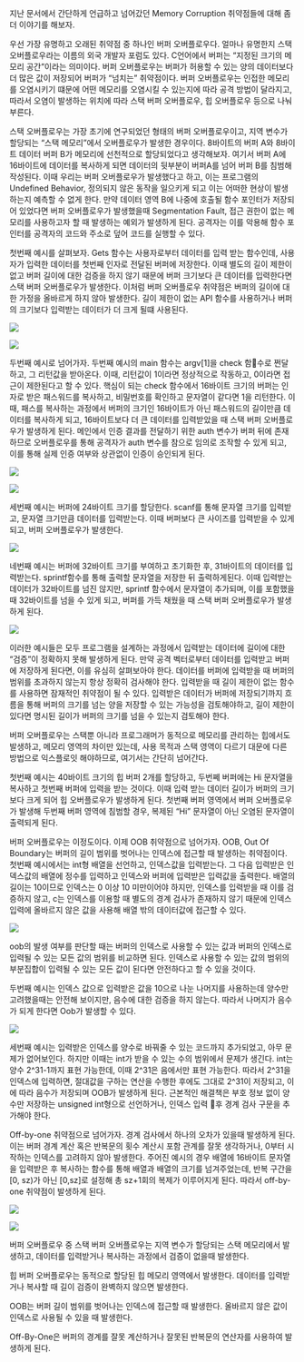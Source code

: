 지난 문서에서 간단하게 언급하고 넘어갔던 Memory Corruption 취약점들에 대해 좀 더 이야기를 해보자.

우선 가장 유명하고 오래된 취약점 중 하나인 버퍼 오버플로우다. 얼마나 유명한지 스택 오버플로우라는 이름의 외국 개발자 포럼도 있다.
C언어에서 버퍼는 “지정된 크기의 메모리 공간”이라는 의미이다. 버퍼 오버플로우는 버퍼가 허용할 수 있는 양의 데이터보다 더 많은 값이 저장되어 버퍼가 “넘치는” 취약점이다.
버퍼 오버플로우는 인접한 메모리를 오염시키기 떄문에 어떤 메모리를 오염시킬 수 있는지에 따라 공격 방법이 달라지고, 따라서 오염이 발생하는 위치에 따라 스택 버퍼 오버플로우, 힙 오버플로우 등으로 나눠 부른다.

스택 오버플로우는 가장 초기에 연구되었던 형태의 버퍼 오버플로우이고, 지역 변수가 할당되는 “스택 메모리”에서 오버플로우가 발생한 경우이다.
8바이트의 버퍼 A와 8바이트 데이터 버퍼 B가 메모리에 선천적으로 할당되었다고 생각해보자. 여기서 버퍼 A에 16바이트에 데이터를 복사하게 되면 데이터의 뒷부분이 버퍼A를 넘어 버퍼 B를 침범해 작성된다.
이때 우리는 버퍼 오버플로우가 발생했다고 하고, 이는 프로그램의 Undefined Behavior, 정의되지 않은 동작을 일으키게 되고 이는 어떠한 현상이 발생하는지 예측할 수 없게 한다. 만약 데이터 영역 B에 나중에 호출될 함수 포인터가 저장되어 있었다면 버퍼 오버플로우가 발생했을때 Segmentation Fault, 접근 권한이 없는 메모리를 사용하고자 할 때 발생하는 예외가 발생하게 된다. 공격자는 이를 악용해 함수 포인터를 공격자의 코드와 주소로 덮어 코드를 실행할 수 있다.


첫번째 예시를 살펴보자.
Gets 함수는 사용자로부터 데이터를 입력 받는 함수인데, 사용자가 입력한 데이터를 첫번째 인자로 전달된 버퍼에 저장한다. 이때 별도의 길이 제한이 없고 버퍼 길이에 대한 검증을 하지 않기 때문에 버퍼 크기보다 큰 데이터를 입력한다면 스택 버퍼 오버플로우가 발생한다.
이처럼 버퍼 오버플로우 취약점은 버퍼의 길이에 대한 가정을 올바르게 하지 않아 발생한다. 길이 제한이 없는 API 함수를 사용하거나 버퍼의 크기보다 입력받는 데이터가 더 크게 될떄 사용된다.

![](./img/2-01.png)


![](./img/2-02.png)

두번째 예시로 넘어가자. 두번째 예시의 main 함수는 argv[1]을 check 함수로 쩐달하고, 그 리턴값을 받아온다. 이때, 리턴값이 1이라면 정상적으로 작동하고, 0이라면 접근이 제한된다고 할 수 있다.
핵심이 되는 check 함수에서 16바이트 크기의 버퍼는 인자로 받은 패스워드를 복사하고,  비밀번호를 확인하고 문자열이 같다면 1을 리턴한다.
이때, 패스를 복사하는 과정에서 버퍼의 크기인 16바이트가 아닌 패스워드의 길이만큼 데이터를 복사하게 되고, 16바이트보다 더 큰 데이터를 입력받았을 때 스택 버퍼 오버플로우가 발생하게 된다.
메인에서 인증 결과를 전달하기 위한 auth 변수가 버퍼 뒤에 존재하므로 오버플로우를 통해 공격자가 auth 변수를 참으로 임의로 조작할 수 있게 되고, 이를 통해 실제 인증 여부와 상관없이 인증이 승인되게 된다.

![](./img/2-03.png)


![](./img/2-04.png)

세번째 예시는 버퍼에 24바이트 크기를 할당한다. scanf를 통해 문자열 크기를 입력받고, 문자열 크기만큼 데이터를 입력받는다. 이때 버퍼보다 큰 사이즈를 입력받을 수 있게 되고, 버퍼 오버플로우가 발생한다.

![](./img/2-05.png)


네번째 예시는 버퍼에 32바이트 크기를 부여하고 초기화한 후, 31바이트의 데이터를 입력받는다. sprintf함수를 통해 출력할 문자열을 저장한 뒤 출력하게된다. 
이때 입력받는 데이터가 32바이트를 넘진 않지만, sprintf 함수에서 문자열이 추가되며, 이를 포함했을 때 32바이트를 넘을 수 있게 되고, 버퍼를 가득 채웠을 때 스택 버퍼 오버플로우가 발생하게 된다.

![](./img/2-06.png)

이러한 예시들은 모두 프로그램을 설계하는 과정에서 입력받는 데이터에 길이에 대한 “검증”이 정확하지 못해 발생하게 된다. 만약 공격 벡터로부터 데이터를 입력받고 버퍼에 저장하게 된다면, 이를 유심히 살펴보아야 한다. 데이터를 버퍼에 입력받을 때 버퍼의 범위를 초과하지 않는지 항상 정확히 검사해야 한다.
입력받을 때 길이 제한이 없는 함수를 사용하면 잠재적인 취약점이 될 수 있다. 입력받은 데이터가 버퍼에 저장되기까지 흐름을 통해 버퍼의 크기를 넘는 양을 저장할 수 있는 가능성을 검토해야하고, 길이 제한이 있다면 명시된 길이가 버퍼의 크기를 넘을 수 있는지 검토해야 한다.

버퍼 오버플로우는 스택뿐 아니라 프로그래머가 동적으로 메모리를 관리하는 힙에서도 발생하고, 메모리 영역의 차이만 있는데, 사용 목적과 스택 영역이 다르기 대문에 다른 방법으로 익스플로잇 해야하므로, 여기서는 간단히 넘어간다. 

첫번째 예시는 40바이트 크기의 힙 버퍼 2개를 할당하고, 두번쩨 버퍼에는 Hi 문자열을 복사하고 첫번째 버퍼에 입력을 받는 것이다. 이때 입력 받는 데이터 길이가 버퍼의 크기보다 크게 되어 힙 오버플로우가 발생하게 된다. 첫번째 버퍼 영역에서 버퍼 오버플로우가 발생해 두번째 버퍼 영역에 침범할 경우, 복제된 “Hi” 문자열이 아닌 오염된 문자열이 출력되게 된다.

버퍼 오버플로우는 이정도이다. 이제 OOB 취약점으로 넘어가자. OOB, Out Of Boundary는 버퍼의 길이 범위를 벗어나는 인덱스에 접근할 때 발생하는 취약점이다. 
첫번째 예시에서는 int형 배열을 선언하고, 인덱스값을 입력받는다. 그 다음 입력받은 인덱스값의 배열에 정수를 입력하고 인덱스와 버퍼에 입력받은 입력값을 출력한다.
배열의 길이는 10이므로 인덱스는 0 이상 10 미만이어야 하지만, 인덱스를 입력받을 때 이를 검증하지 않고, c는 인덱스를 이용할 때 별도의 경계 검사가 존재하지 않기 때문에 인덱스 입력에 올바르지 않은 값을 사용해 배열 밖의 데이터값에 접근할 수 있다.

![](./img/2-07.png)

oob의 발생 여부를 판단할 때는 버퍼의 인덱스로 사용할 수 있는 값과 버퍼의 인덱스로 입력될 수 있는 모든 값의 범위를 비교하면 된다. 인덱스로 사용할 수 있는 값의 범위의 부분집합이 입력될 수 있는 모든 값이 된다면 안전하다고 할 수 있을 것이다.

두번째 예시는 인덱스 값으로 입력받은 값을 10으로 나눈 나머지를 사용하는데 양수만 고려했을때는 안전해 보이지만, 음수에 대한 검증을 하지 않는다. 따라서 나머지가 음수가 되게 한다면 Oob가 발생할 수 있다.

![](./img/2-08.png)

세번째 예시는 입력받은 인덱스를 양수로 바꿔줄 수 있는 코드까지 추가되었고, 아무 문제가 없어보인다. 하지만 이때는 int가 받을 수 있는 수의 범위에서 문제가 생긴다. int는 양수 2^31-1까지 표현 가능한데, 이때 2^31은 음에서만 표현 가능한다. 따라서 2^31을 인덱스에 입력하면, 절대값을 구하는 연산을 수행한 후에도 그대로 2^31이 저장되고, 이에 따라 음수가 저장되며 OOB가 발생하게 된다.
근본적인 해결책은 부호 정보 없이 양수만 저장하는 unsigned int형으로 선언하거나, 인덱스 입력 후 경계 검사 구문을 추가해야 한다.

Off-by-one 취약점으로 넘어가자. 경계 검사에서 하나의 오차가 있을때 발생하게 된다. 이는 버퍼 경계 계산 혹은 반복문의 횟수 계산시 포함 관계를 잘못 생각하거나, 0부터 시작하는 인덱스를 고려하지 않아 발생한다. 
주어진 예시의 경우 배열에 16바이트 문자열을 입력받은 후 복사하는 함수를 통해 배열과 배열의 크기를 넘겨주었는데, 반복 구간을 [0, sz)가 아닌 [0,sz]로 설정해 총 sz+1회의 복제가 이루어지게 된다. 따라서 off-by-one 취약점이 발생하게 된다.

![](./img/2-09.png)

![](./img/2-10.png)

버퍼 오버플로우 중 스택 버퍼 오버플로우는 지역 변수가 할당되는 스택 메모리에서 발생하고, 데이터를 입력받거나 복사하는 과정에서 검증이 없을때 발생한다.

힙 버퍼 오버플로우는 동적으로 할당된 힙 메모리 영역에서 발생한다. 데이터를 입력받거나 복사할 때 길이 검증이 완벽하지 않으면 발생한다.

OOB는 버퍼 길이 범위를 벗어나는 인덱스에 접근할 때 발생한다. 올바르지 않은 값이 인덱스로 사용될 수 있을 때 발생한다.

Off-By-One은 버퍼의 경계를 잘못 계산하거나 잘못된 반복문의 연산자를 사용하여 발생하게 된다.
